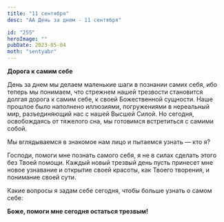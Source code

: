 ```yaml
---
title: "11 сентября"
desc: "АА День за днем - 11 сентября"

id: "255"
heroImage: ""
pubDate: 2023-05-04
moth: "sentyabr"
---
```


**Дорога к самим себе**

День за днем мы делаем маленькие шаги в познании самих себя, ибо теперь мы
понимаем, что стрежнем нашей трезвости становится долгая дорога к самим себе,
к своей Божественной сущности. Наше прошлое было наполнено иллюзиями,
погружениями в нереальный мир, разъединяющий нас с нашей Высшей Силой. Но
сегодня, освобождаясь от тяжелого сна, мы готовимся встретиться с самими
собой.

Мы вглядываемся в знакомое нам лицо и пытаемся узнать — кто я?

Господи, помоги мне познать самого себя, я не в силах сделать этого без Твоей
помощи. Каждый новый трезвый день пусть принесет мне новое узнавание и
открытие своей красоты, как Твоего творения, и понимание своей сути.

Какие вопросы я задам себе сегодня, чтобы больше узнать о самом себе:

**Боже, помоги мне сегодня остаться трезвым!**
